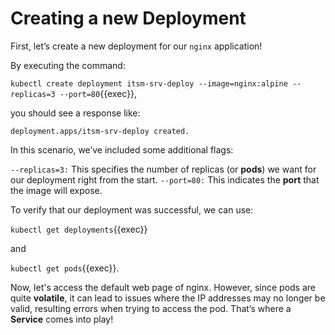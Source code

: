 # Creating a new Deployment

First, let’s create a new deployment for our `nginx` application!

By executing the command:

`kubectl create deployment itsm-srv-deploy --image=nginx:alpine --replicas=3 --port=80`{{exec}},

you should see a response like: 

```
deployment.apps/itsm-srv-deploy created.
```

In this scenario, we’ve included some additional flags:

`--replicas=3:` This specifies the number of replicas (or **pods**) we want for our deployment right from the start.
`--port=80:` This indicates the **port** that the image will expose.

To verify that our deployment was successful, we can use:

`kubectl get deployments`{{exec}}

and

`kubectl get pods`{{exec}}.

Now, let's access the default web page of nginx. However, since pods are quite **volatile**, it can lead to issues where the IP addresses may no longer be valid, resulting errors when trying to access the pod. That’s where a **Service** comes into play!
